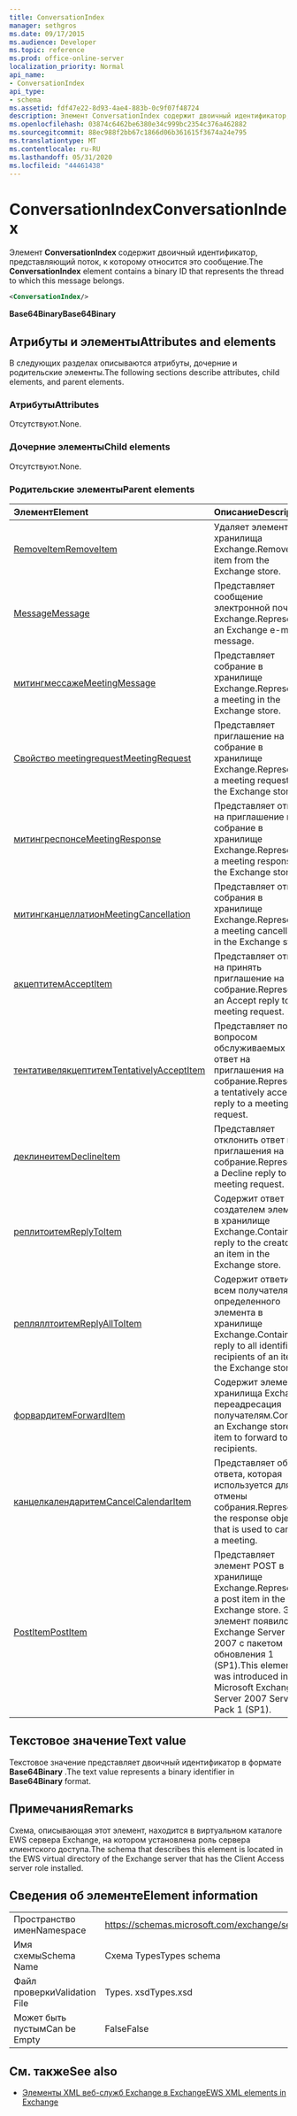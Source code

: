 ```yaml
---
title: ConversationIndex
manager: sethgros
ms.date: 09/17/2015
ms.audience: Developer
ms.topic: reference
ms.prod: office-online-server
localization_priority: Normal
api_name:
- ConversationIndex
api_type:
- schema
ms.assetid: fdf47e22-8d93-4ae4-883b-0c9f07f48724
description: Элемент ConversationIndex содержит двоичный идентификатор, представляющий поток, к которому относится это сообщение.
ms.openlocfilehash: 03874c6462be6380e34c999bc2354c376a462882
ms.sourcegitcommit: 88ec988f2bb67c1866d06b361615f3674a24e795
ms.translationtype: MT
ms.contentlocale: ru-RU
ms.lasthandoff: 05/31/2020
ms.locfileid: "44461438"
---
```

# <a name="conversationindex"></a><span data-ttu-id="54861-103">ConversationIndex</span><span class="sxs-lookup"><span data-stu-id="54861-103">ConversationIndex</span></span>

<span data-ttu-id="54861-104">Элемент **ConversationIndex** содержит двоичный идентификатор, представляющий поток, к которому относится это сообщение.</span><span class="sxs-lookup"><span data-stu-id="54861-104">The **ConversationIndex** element contains a binary ID that represents the thread to which this message belongs.</span></span> 
  
```xml
<ConversationIndex/>
```

 <span data-ttu-id="54861-105">**Base64Binary**</span><span class="sxs-lookup"><span data-stu-id="54861-105">**Base64Binary**</span></span>
## <a name="attributes-and-elements"></a><span data-ttu-id="54861-106">Атрибуты и элементы</span><span class="sxs-lookup"><span data-stu-id="54861-106">Attributes and elements</span></span>

<span data-ttu-id="54861-107">В следующих разделах описываются атрибуты, дочерние и родительские элементы.</span><span class="sxs-lookup"><span data-stu-id="54861-107">The following sections describe attributes, child elements, and parent elements.</span></span>
  
### <a name="attributes"></a><span data-ttu-id="54861-108">Атрибуты</span><span class="sxs-lookup"><span data-stu-id="54861-108">Attributes</span></span>

<span data-ttu-id="54861-109">Отсутствуют.</span><span class="sxs-lookup"><span data-stu-id="54861-109">None.</span></span>
  
### <a name="child-elements"></a><span data-ttu-id="54861-110">Дочерние элементы</span><span class="sxs-lookup"><span data-stu-id="54861-110">Child elements</span></span>

<span data-ttu-id="54861-111">Отсутствуют.</span><span class="sxs-lookup"><span data-stu-id="54861-111">None.</span></span>
  
### <a name="parent-elements"></a><span data-ttu-id="54861-112">Родительские элементы</span><span class="sxs-lookup"><span data-stu-id="54861-112">Parent elements</span></span>

|<span data-ttu-id="54861-113">**Элемент**</span><span class="sxs-lookup"><span data-stu-id="54861-113">**Element**</span></span>|<span data-ttu-id="54861-114">**Описание**</span><span class="sxs-lookup"><span data-stu-id="54861-114">**Description**</span></span>|
|:-----|:-----|
|[<span data-ttu-id="54861-115">RemoveItem</span><span class="sxs-lookup"><span data-stu-id="54861-115">RemoveItem</span></span>](removeitem.md) <br/> |<span data-ttu-id="54861-116">Удаляет элемент из хранилища Exchange.</span><span class="sxs-lookup"><span data-stu-id="54861-116">Removes an item from the Exchange store.</span></span>  <br/> |
|[<span data-ttu-id="54861-117">Message</span><span class="sxs-lookup"><span data-stu-id="54861-117">Message</span></span>](message-ex15websvcsotherref.md) <br/> |<span data-ttu-id="54861-118">Представляет сообщение электронной почты Exchange.</span><span class="sxs-lookup"><span data-stu-id="54861-118">Represents an Exchange e-mail message.</span></span>  <br/> |
|[<span data-ttu-id="54861-119">митингмессаже</span><span class="sxs-lookup"><span data-stu-id="54861-119">MeetingMessage</span></span>](meetingmessage.md) <br/> |<span data-ttu-id="54861-120">Представляет собрание в хранилище Exchange.</span><span class="sxs-lookup"><span data-stu-id="54861-120">Represents a meeting in the Exchange store.</span></span>  <br/> |
|[<span data-ttu-id="54861-121">Свойство meetingrequest</span><span class="sxs-lookup"><span data-stu-id="54861-121">MeetingRequest</span></span>](meetingrequest.md) <br/> |<span data-ttu-id="54861-122">Представляет приглашение на собрание в хранилище Exchange.</span><span class="sxs-lookup"><span data-stu-id="54861-122">Represents a meeting request in the Exchange store.</span></span>  <br/> |
|[<span data-ttu-id="54861-123">митингреспонсе</span><span class="sxs-lookup"><span data-stu-id="54861-123">MeetingResponse</span></span>](meetingresponse.md) <br/> |<span data-ttu-id="54861-124">Представляет ответ на приглашение на собрание в хранилище Exchange.</span><span class="sxs-lookup"><span data-stu-id="54861-124">Represents a meeting response in the Exchange store.</span></span>  <br/> |
|[<span data-ttu-id="54861-125">митингканцеллатион</span><span class="sxs-lookup"><span data-stu-id="54861-125">MeetingCancellation</span></span>](meetingcancellation.md) <br/> |<span data-ttu-id="54861-126">Представляет отмену собрания в хранилище Exchange.</span><span class="sxs-lookup"><span data-stu-id="54861-126">Represents a meeting cancellation in the Exchange store.</span></span>  <br/> |
|[<span data-ttu-id="54861-127">акцептитем</span><span class="sxs-lookup"><span data-stu-id="54861-127">AcceptItem</span></span>](acceptitem.md) <br/> |<span data-ttu-id="54861-128">Представляет ответ на принять приглашение на собрание.</span><span class="sxs-lookup"><span data-stu-id="54861-128">Represents an Accept reply to a meeting request.</span></span>  <br/> |
|[<span data-ttu-id="54861-129">тентативелякцептитем</span><span class="sxs-lookup"><span data-stu-id="54861-129">TentativelyAcceptItem</span></span>](tentativelyacceptitem.md) <br/> |<span data-ttu-id="54861-130">Представляет под вопросом обслуживаемых ответ на приглашения на собрание.</span><span class="sxs-lookup"><span data-stu-id="54861-130">Represents a tentatively accepted reply to a meeting request.</span></span>  <br/> |
|[<span data-ttu-id="54861-131">деклинеитем</span><span class="sxs-lookup"><span data-stu-id="54861-131">DeclineItem</span></span>](declineitem.md) <br/> |<span data-ttu-id="54861-132">Представляет отклонить ответ на приглашения на собрание.</span><span class="sxs-lookup"><span data-stu-id="54861-132">Represents a Decline reply to a meeting request.</span></span>  <br/> |
|[<span data-ttu-id="54861-133">реплитоитем</span><span class="sxs-lookup"><span data-stu-id="54861-133">ReplyToItem</span></span>](replytoitem.md) <br/> |<span data-ttu-id="54861-134">Содержит ответ создателем элемента в хранилище Exchange.</span><span class="sxs-lookup"><span data-stu-id="54861-134">Contains a reply to the creator of an item in the Exchange store.</span></span>  <br/> |
|[<span data-ttu-id="54861-135">репляллтоитем</span><span class="sxs-lookup"><span data-stu-id="54861-135">ReplyAllToItem</span></span>](replyalltoitem.md) <br/> |<span data-ttu-id="54861-136">Содержит ответить всем получателям определенного элемента в хранилище Exchange.</span><span class="sxs-lookup"><span data-stu-id="54861-136">Contains a reply to all identified recipients of an item in the Exchange store.</span></span>  <br/> |
|[<span data-ttu-id="54861-137">форвардитем</span><span class="sxs-lookup"><span data-stu-id="54861-137">ForwardItem</span></span>](forwarditem.md) <br/> |<span data-ttu-id="54861-138">Содержит элемент хранилища Exchange переадресация получателям.</span><span class="sxs-lookup"><span data-stu-id="54861-138">Contains an Exchange store item to forward to recipients.</span></span>  <br/> |
|[<span data-ttu-id="54861-139">канцелкалендаритем</span><span class="sxs-lookup"><span data-stu-id="54861-139">CancelCalendarItem</span></span>](cancelcalendaritem.md) <br/> |<span data-ttu-id="54861-140">Представляет объект ответа, которая используется для отмены собрания.</span><span class="sxs-lookup"><span data-stu-id="54861-140">Represents the response object that is used to cancel a meeting.</span></span>  <br/> |
|[<span data-ttu-id="54861-141">PostItem</span><span class="sxs-lookup"><span data-stu-id="54861-141">PostItem</span></span>](postitem.md) <br/> |<span data-ttu-id="54861-142">Представляет элемент POST в хранилище Exchange.</span><span class="sxs-lookup"><span data-stu-id="54861-142">Represents a post item in the Exchange store.</span></span> <span data-ttu-id="54861-143">Этот элемент появился в Exchange Server 2007 с пакетом обновления 1 (SP1).</span><span class="sxs-lookup"><span data-stu-id="54861-143">This element was introduced in Microsoft Exchange Server 2007 Service Pack 1 (SP1).</span></span>  <br/> |
   
## <a name="text-value"></a><span data-ttu-id="54861-144">Текстовое значение</span><span class="sxs-lookup"><span data-stu-id="54861-144">Text value</span></span>

<span data-ttu-id="54861-145">Текстовое значение представляет двоичный идентификатор в формате **Base64Binary** .</span><span class="sxs-lookup"><span data-stu-id="54861-145">The text value represents a binary identifier in **Base64Binary** format.</span></span> 
  
## <a name="remarks"></a><span data-ttu-id="54861-146">Примечания</span><span class="sxs-lookup"><span data-stu-id="54861-146">Remarks</span></span>

<span data-ttu-id="54861-147">Схема, описывающая этот элемент, находится в виртуальном каталоге EWS сервера Exchange, на котором установлена роль сервера клиентского доступа.</span><span class="sxs-lookup"><span data-stu-id="54861-147">The schema that describes this element is located in the EWS virtual directory of the Exchange server that has the Client Access server role installed.</span></span>
  
## <a name="element-information"></a><span data-ttu-id="54861-148">Сведения об элементе</span><span class="sxs-lookup"><span data-stu-id="54861-148">Element information</span></span>

|||
|:-----|:-----|
|<span data-ttu-id="54861-149">Пространство имен</span><span class="sxs-lookup"><span data-stu-id="54861-149">Namespace</span></span>  <br/> |https://schemas.microsoft.com/exchange/services/2006/types  <br/> |
|<span data-ttu-id="54861-150">Имя схемы</span><span class="sxs-lookup"><span data-stu-id="54861-150">Schema Name</span></span>  <br/> |<span data-ttu-id="54861-151">Схема Types</span><span class="sxs-lookup"><span data-stu-id="54861-151">Types schema</span></span>  <br/> |
|<span data-ttu-id="54861-152">Файл проверки</span><span class="sxs-lookup"><span data-stu-id="54861-152">Validation File</span></span>  <br/> |<span data-ttu-id="54861-153">Types. xsd</span><span class="sxs-lookup"><span data-stu-id="54861-153">Types.xsd</span></span>  <br/> |
|<span data-ttu-id="54861-154">Может быть пустым</span><span class="sxs-lookup"><span data-stu-id="54861-154">Can be Empty</span></span>  <br/> |<span data-ttu-id="54861-155">False</span><span class="sxs-lookup"><span data-stu-id="54861-155">False</span></span>  <br/> |
   
## <a name="see-also"></a><span data-ttu-id="54861-156">См. также</span><span class="sxs-lookup"><span data-stu-id="54861-156">See also</span></span>



- [<span data-ttu-id="54861-157">Элементы XML веб-служб Exchange в Exchange</span><span class="sxs-lookup"><span data-stu-id="54861-157">EWS XML elements in Exchange</span></span>](ews-xml-elements-in-exchange.md)

